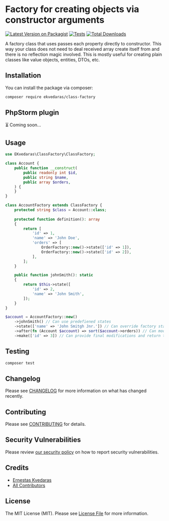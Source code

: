 # Factory for creating objects via constructor arguments

[![Latest Version on Packagist](https://img.shields.io/packagist/v/ekvedaras/class-factory.svg?style=flat-square)](https://packagist.org/packages/ekvedaras/class-factory)
[![Tests](https://github.com/ekvedaras/class-factory/actions/workflows/run-tests.yml/badge.svg?branch=main)](https://github.com/ekvedaras/class-factory/actions/workflows/run-tests.yml)
[![Total Downloads](https://img.shields.io/packagist/dt/ekvedaras/class-factory.svg?style=flat-square)](https://packagist.org/packages/ekvedaras/class-factory)

A factory class that uses passes each property directly to constructor.
This way your class does not need to deal received array create itself from and there is no reflection magic involved.
This is mostly useful for creating plain classes like value objects, entities, DTOs, etc.

## Installation

You can install the package via composer:

```bash
composer require ekvedaras/class-factory
```

## PhpStorm plugin

⏳ Coming soon...

## Usage

```php
use EKvedaras\ClassFactory\ClassFactory;

class Account {
    public function __construct(
        public readonly int $id,
        public string $name,
        public array $orders,
    ) {
    }
}

class AccountFactory extends ClassFactory {
    protected string $class = Account::class;
    
    protected function definition(): array
    {
        return [
            'id' => 1,
            'name' => 'John Doe',
            'orders' => [
                OrderFactory::new()->state(['id' => 1]),
                OrderFactory::new()->state(['id' => 2]),
            ],
        ];
    }

    public function johnSmith(): static
    {
        return $this->state([
            'id' => 2,
            'name' => 'John Smith',
        ]);
    }
}

$account = AccountFactory::new()
    ->johnSmith() // Can use predefiened states
    ->state(['name' => 'John Smitgh Jnr.']) // Can override factory state on the fly
    ->after(fn (Account $account) => sort($account->orders)) // Can modify constructed object after it was created
    ->make(['id' => 3]) // Can provide final modifications and return the new object
```

## Testing

```bash
composer test
```

## Changelog

Please see [CHANGELOG](CHANGELOG.md) for more information on what has changed recently.

## Contributing

Please see [CONTRIBUTING](https://github.com/spatie/.github/blob/main/CONTRIBUTING.md) for details.

## Security Vulnerabilities

Please review [our security policy](../../security/policy) on how to report security vulnerabilities.

## Credits

- [Ernestas Kvedaras](https://github.com/ekvedaras)
- [All Contributors](../../contributors)

## License

The MIT License (MIT). Please see [License File](LICENSE.md) for more information.
